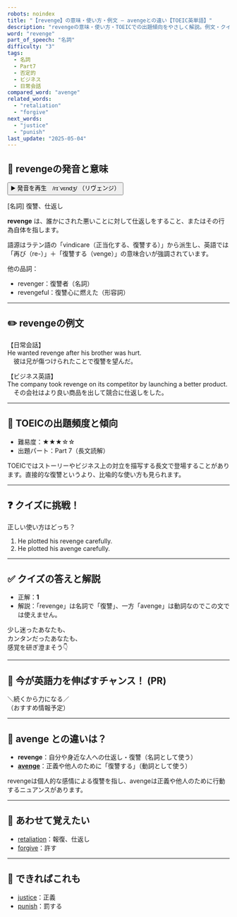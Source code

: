 ```yaml
---
robots: noindex
title: "【revenge】の意味・使い方・例文 ― avengeとの違い【TOEIC英単語】"
description: "revengeの意味・使い方・TOEICでの出題傾向をやさしく解説。例文・クイズ付きでavengeとの違いもわかりやすく学べます。"
word: "revenge"
part_of_speech: "名詞"
difficulty: "3"
tags:
  - 名詞
  - Part7
  - 否定的
  - ビジネス
  - 日常会話
compared_word: "avenge"
related_words:
  - "retaliation"
  - "forgive"
next_words:
  - "justice"
  - "punish"
last_update: "2025-05-04"
---
```


## 🔰 revengeの発音と意味

<button class="play-audio" onclick="playTTS('revenge')">
  <span class="play-audio-main">
    ▶️ 発音を再生　/rɪˈvɛndʒ/
  </span>
  <span class="play-audio-sub">
    （リヴェンジ）
  </span>
</button>

[名詞] 復讐、仕返し

**revenge** は、誰かにされた悪いことに対して仕返しをすること、またはその行為自体を指します。

語源はラテン語の「vindicare（正当化する、復讐する）」から派生し、英語では「再び（re-）」＋「復讐する（venge）」の意味合いが強調されています。

他の品詞：  
- revenger：復讐者（名詞）
- revengeful：復讐心に燃えた（形容詞）

---

## ✏️ revengeの例文

【日常会話】  
He wanted revenge after his brother was hurt.  
　彼は兄が傷つけられたことで復讐を望んだ。

【ビジネス英語】  
The company took revenge on its competitor by launching a better product.  
　その会社はより良い商品を出して競合に仕返しをした。

---

## 🎯 TOEICの出題頻度と傾向

- 難易度：★★★☆☆
- 出題パート：Part 7（長文読解）

TOEICではストーリーやビジネス上の対立を描写する長文で登場することがあります。直接的な復讐というより、比喩的な使い方も見られます。

---

## ❓ クイズに挑戦！

正しい使い方はどっち？

1. He plotted his revenge carefully.  
2. He plotted his avenge carefully.

---

## ✅ クイズの答えと解説

- 正解：**1**
- 解説：「revenge」は名詞で「復讐」、一方「avenge」は動詞なのでこの文では使えません。

少し迷ったあなたも、  
カンタンだったあなたも、  
感覚を研ぎ澄まそう👇️

---

## 🚀 今が英語力を伸ばすチャンス！ (PR)

<div class="info-center">
＼続くから力になる／<br>  
（おすすめ情報予定）
</div>

---

## 🤔  avenge との違いは？

- **revenge**：自分や身近な人への仕返し・復讐（名詞として使う）
- **[avenge](/word/avenge/)**：正義や他人のために「復讐する」（動詞として使う）

revengeは個人的な感情による復讐を指し、avengeは正義や他人のために行動するニュアンスがあります。

---

## 🧩 あわせて覚えたい

- [retaliation](/word/retaliation/)：報復、仕返し
- [forgive](/word/forgive/)：許す

---

## 📖 できればこれも

- [justice](/word/justice/)：正義
- [punish](/word/punish/)：罰する

<!-- cvid: aid39_bid33 -->
